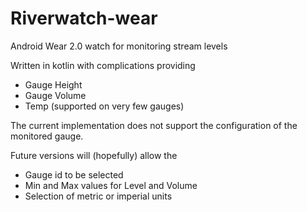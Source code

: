 # Riverwatch-wear
Android Wear 2.0 watch for monitoring stream levels

Written in kotlin with complications providing 
 - Gauge Height
 - Gauge Volume
 - Temp (supported on very few gauges)
 
 The current implementation does not support the configuration of the monitored gauge.
 
 Future versions will (hopefully) allow the 
  - Gauge id to be selected
  - Min and Max values for Level and Volume
  - Selection of metric or imperial units

